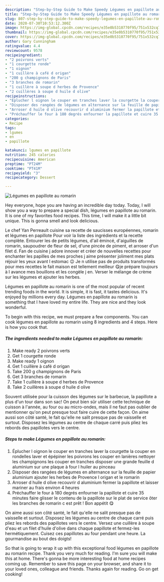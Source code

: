 ```yaml
---
description: "Step-by-Step Guide to Make Speedy Légumes en papillote au romarin"
title: "Step-by-Step Guide to Make Speedy Légumes en papillote au romarin"
slug: 807-step-by-step-guide-to-make-speedy-legumes-en-papillote-au-romarin
date: 2020-07-30T10:53:12.300Z
image: https://img-global.cpcdn.com/recipes/e35e0b5310770f95/751x532cq70/legumes-en-papillote-au-romarin-photo-principale-de-la-recette.jpg
thumbnail: https://img-global.cpcdn.com/recipes/e35e0b5310770f95/751x532cq70/legumes-en-papillote-au-romarin-photo-principale-de-la-recette.jpg
cover: https://img-global.cpcdn.com/recipes/e35e0b5310770f95/751x532cq70/legumes-en-papillote-au-romarin-photo-principale-de-la-recette.jpg
author: Gary Cunningham
ratingvalue: 4.4
reviewcount: 9578
recipeingredient:
- "2 poivrons verts"
- "1 courgette ronde"
- "1 oignon"
- "1 cuillère à café d origan"
- "200 g champignons de Paris"
- "3 branches de romarin"
- "1 cuillère à soupe d herbes de Provence"
- "2 cuillères à soupe d huile d olive"
recipeinstructions:
- "Éplucher l oignon le couper en tranches laver la courgette la couper en rondelles laver et épépiner les poivrons les couper en lanières nettoyer les champignons les couper en tranches disposer une grande feuille d aluminium sur une plaque à four l huiler au pinceau"
- "Disposer des rangées de légumes en alternance sur la feuille de papier aluminium ajouter les herbes de Provence l origan et le romarin"
- "Arroser d huile d olive recouvrir d aluminium fermer la papillote et laisser mariner au frais environ 4 heures"
- "Préchauffer le four à 180 degrés enfourner la papillote et cuire 35 minutes faire glisser le contenu de la papillote sur le plat de service ôter les branches de romarin c est prêt ! Bon appétit 😋"
categories:
- Recipe
tags:
- lgumes
- en
- papillote

katakunci: lgumes en papillote 
nutrition: 245 calories
recipecuisine: American
preptime: "PT24M"
cooktime: "PT41M"
recipeyield: "3"
recipecategory: Dessert

---
```



![Légumes en papillote au romarin](https://img-global.cpcdn.com/recipes/e35e0b5310770f95/751x532cq70/legumes-en-papillote-au-romarin-photo-principale-de-la-recette.jpg)

Hey everyone, hope you are having an incredible day today. Today, I will show you a way to prepare a special dish, légumes en papillote au romarin. It is one of my favorites food recipes. This time, I will make it a little bit unique. This is gonna smell and look delicious.

Le chef Yan Perreault cuisine sa recette de saucisses européennes, romarin et légumes en papillote Pour voir la liste des ingrédients et la recette complète. Entourer les de petits légumes, d&#39;ail émincé, d&#39;aiguilles de romarin, saupoudrer de fleur de sel, d&#39;une pincée de piment, et arroser d&#39;un filet d. Fan de cuisine j adore innover et créer de nouvelles recettes pour enchanter les papilles de mes proches j aime présenter joliment mes plats réjouir les yeux avant l estomac 😉 Je n utilise pas de produits transformés pour mes recettes le fait maison est tellement meilleur 😋je prépare toujours à l avance mes bouillons et les congèle j en. Verser le mélange de crème sur les légumes et ajouter les herbes.

Légumes en papillote au romarin is one of the most popular of recent trending foods in the world. It is simple, it is fast, it tastes delicious. It's enjoyed by millions every day. Légumes en papillote au romarin is something that I have loved my entire life. They are nice and they look wonderful.


To begin with this recipe, we must prepare a few components. You can cook légumes en papillote au romarin using 8 ingredients and 4 steps. Here is how you cook that.

<!--inarticleads1-->

##### The ingredients needed to make Légumes en papillote au romarin:

1. Make ready 2 poivrons verts
1. Get 1 courgette ronde
1. Make ready 1 oignon
1. Get 1 cuillère à café d origan
1. Take 200 g champignons de Paris
1. Get 3 branches de romarin
1. Take 1 cuillère à soupe d herbes de Provence
1. Take 2 cuillères à soupe d huile d olive


Souvent utilisée pour la cuisson des légumes sur le barbecue, la papillote a plus d&#39;un tour dans son sac! On peut bien sûr utiliser cette technique de cuisson à l&#39;année, au four ou au micro-ondes, mais il ne faut pas oublier de mentionner qu&#39;on peut presque tout faire cuire de cette façon. On aime aussi son côté santé, le fait qu&#39;elle ne salit presque pas de vaisselle et surtout. Disposez les légumes au centre de chaque carré puis pliez les rebords des papillotes vers le centre. 

<!--inarticleads2-->

##### Steps to make Légumes en papillote au romarin:

1. Éplucher l oignon le couper en tranches laver la courgette la couper en rondelles laver et épépiner les poivrons les couper en lanières nettoyer les champignons les couper en tranches disposer une grande feuille d aluminium sur une plaque à four l huiler au pinceau
1. Disposer des rangées de légumes en alternance sur la feuille de papier aluminium ajouter les herbes de Provence l origan et le romarin
1. Arroser d huile d olive recouvrir d aluminium fermer la papillote et laisser mariner au frais environ 4 heures
1. Préchauffer le four à 180 degrés enfourner la papillote et cuire 35 minutes faire glisser le contenu de la papillote sur le plat de service ôter les branches de romarin c est prêt ! Bon appétit 😋


On aime aussi son côté santé, le fait qu&#39;elle ne salit presque pas de vaisselle et surtout. Disposez les légumes au centre de chaque carré puis pliez les rebords des papillotes vers le centre. Versez une cuillère à soupe d&#39;eau et un filet d&#39;huile d&#39;olive dans chaque papillote et fermez-les hermétiquement. Cuisez ces papillotes au four pendant une heure. La gourmandise au bout des doigts! 

So that is going to wrap it up with this exceptional food légumes en papillote au romarin recipe. Thank you very much for reading. I'm sure you will make this at home. There's gonna be more interesting food at home recipes coming up. Remember to save this page on your browser, and share it to your loved ones, colleague and friends. Thanks again for reading. Go on get cooking!
